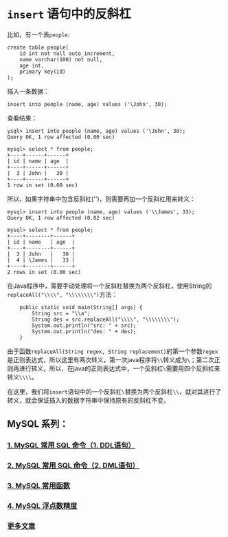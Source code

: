 #  `insert` 语句中的反斜杠
比如，有一个表`people`:

```
create table people(
    id int not null auto_increment,
    name varchar(100) not null,
    age int,
    primary key(id)
);
```
插入一条数据：

`insert into people (name, age) values ('\John', 30);`

查看结果：

```
ysql> insert into people (name, age) values ('\John', 30);
Query OK, 1 row affected (0.00 sec)

mysql> select * from people;
+----+------+------+
| id | name | age  |
+----+------+------+
|  3 | John |   30 |
+----+------+------+
1 row in set (0.00 sec)
```

所以，如果字符串中包含反斜杠('\')，则需要再加一个反斜杠用来转义：

```
mysql> insert into people (name, age) values ('\\James', 33);
Query OK, 1 row affected (0.02 sec)

mysql> select * from people;
+----+--------+------+
| id | name   | age  |
+----+--------+------+
|  3 | John   |   30 |
|  4 | \James |   33 |
+----+--------+------+
2 rows in set (0.00 sec)
```

在Java程序中，需要手动处理将一个反斜杠替换为两个反斜杠，使用String的`replaceAll("\\\\", "\\\\\\\\")`方法：

```
    public static void main(String[] args) {
        String src = "\\a";
        String des = src.replaceAll("\\\\", "\\\\\\\\");
        System.out.println("src: " + src);
        System.out.println("des: " + des);
    }
```

由于函数`replaceAll(String regex, String replacement)`的第一个参数`regex`是正则表达式，所以这里有两次转义，第一次java程序将`\\`转义成为`\`；第二次正则再进行转义，所以，在java的正则表达式中，一个反斜杠`\`需要用四个反斜杠来转义`\\\\`。

在这里，我们将`insert`语句中的一个反斜杠`\`替换为两个反斜杠`\\`，就对其进行了转义，就会保证插入的数据字符串中保持原有的反斜杠不变。

## MySQL 系列：

### [1. MySQL 常用 SQL 命令（1. DDL语句）](https://github.com/YoungBear/MyBlog/blob/master/md_files/mysql/SQL-DDL.md)

### [2. MySQL 常用 SQL 命令（2. DML语句）](https://github.com/YoungBear/MyBlog/blob/master/md_files/mysql/SQL-DML.md)

### [3. MySQL 常用函数](https://github.com/YoungBear/MyBlog/blob/master/md_files/mysql/MySQL-Function.md)

### [4. MySQL 浮点数精度](https://github.com/YoungBear/MyBlog/blob/master/md_files/mysql/MySQLFloatPrecision.md)



### [更多文章](https://github.com/YoungBear/MyBlog/blob/master/README.md)